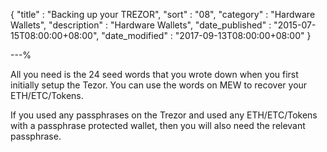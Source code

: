 {
"title" : "Backing up your TREZOR",
"sort" : "08",
"category" : "Hardware Wallets",
"description" : "Hardware Wallets",
"date_published" : "2015-07-15T08:00:00+08:00",
"date_modified" : "2017-09-13T08:00:00+08:00"
}

---%

All you need is the 24 seed words that you wrote down when you first initially setup the Tezor. You can use the words on MEW to recover your ETH/ETC/Tokens.

If you used any passphrases on the Trezor and used any ETH/ETC/Tokens with a passphrase protected wallet, then you will also need the relevant passphrase.
